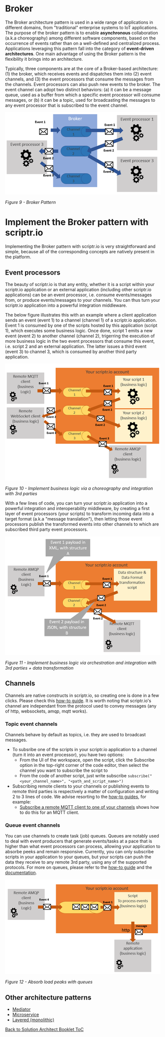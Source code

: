 # Broker

The Broker architecture pattern is used in a wide range of applications in different domains, from "traditional" enterprise systems to IoT applications. The purpose of the broker pattern is to enable **asynchronous** collaboration (a.k.a choreography) among different software components, based on the occurrence of events rather than on a well-defined and centralized process. Applications leveraging this pattern fall into the category of **event-driven architectures**. One main advantage of using the Broker pattern is the flexibility it brings into an architecture.

Typically, three components are at the core of a Broker-based architecture: (1) the broker, which receives events and dispatches them into (2) event channels, and (3) the event processors that consume the messages from the channels. Event processors can also push new events to the broker. The event channel can adopt two distinct behaviors: (a) it can be a message queue, used as a buffer from which a specific event processor will consume messages, or (b) it can be a topic, used for broadcasting the messages to any event processor that is subscribed to the event channel.

![broker pattern](./broker-pattern.PNG)

*Figure 9 - Broker Pattern*

# Implement the Broker pattern with scriptr.io
Implementing the Broker pattern with scriptr.io is very straightforward and simple, because all of the corresponding concepts are natively present in the platform.

## Event processors
The beauty of scriptr.io is that any entity, whether it is a script within your scriptr.io application or an external application (including other scriptr.io applications) can be an event processor, i.e. consume events/messages from, or produce events/messages to your channels. You can thus turn your scriptr.io application into a powerful integration middleware.

The below figure illustrates this with an example where a client application sends an event (event 1) to a channel (channel 1) of a scriptr.io application. Event 1 is consumed by one of the scripts hosted by this application (script 1), which executes some business logic. Once done, script 1 emits a new event (event 2) to another channel (channel 2), trigerring the execution of more business logic in the two event processors that consume this event, i.e. script 2 and an external application. The latter issues a third event (event 3) to channel 3, which is consumed by another third party application.

![Integration middleware](./middleware.PNG)

*Figure 10 - Implement business logic via a choreography and integration with 3rd parties*

With a few lines of code, you can turn your scriptr.io application into a powerful integration and interoperability middleware, by creating a first layer of event processors (your scripts) to transform incoming data into a target format (a.k.a "message translation"), then letting those event processors publish the transformed events into other channels to which are subscribed third party event processors.

![Interoperability middleware](./middelware-interoperability.PNG)

*Figure 11 - Implement business logic via orchestration and integration with 3rd parties + data transformation*

## Channels
Channels are native constructs in scriptr.io, so creating one is done in a few clicks. Please check this [how-to guide](https://github.com/scriptrdotio/howto/blob/master/publish_subscribe/create_channel.md). It is worth noting that scriptr.io's channel are independant from the protocol used to convey messages (any of http, websockets, amqp, mqtt works). 

### Topic event channels 

Channels behave by default as topics, i.e. they are used to broadcast messages. 

- To subsribe one of the scripts in your scriptr.io application to a channel (turn it into an event processor), you have two options:
  - From the UI of the workspace, open the script, click the Subscribe option in the top-right corner of the code editor, then select the channel you want to subscribe the script to
  - From the code of another script, just write subscribe ```subscribe("<your_channel_name>", "<path_and_script_name>")```
- Subscribing remote clients to your channels or publishing events to remote third parties is respectively a matter of configuration and writing 2 to 3 lines of code. We advise resorting to the [how-to guides](https://github.com/scriptrdotio/howto/blob/master/README.md#how-to), for example:
   - [Subscribe a remote MQTT client to one of your channels](https://github.com/scriptrdotio/howto/blob/master/mqtt/subscribe_mqtt_client.md#how-to-subscribe-a-remote-mqtt-client-to-receive-messages-from-my-scriptr-account) shows how to do this for an MQTT client.

### Queue event channels

You can use channels to create task (job) queues. Queues are notably used to deal with event producers that generate events/tasks at a pace that is higher than what event processors can process, allowing your application to absorbe peeks and remain responsive. Currently, you can only subscribe scripts in your application to your queues, but your scripts can push the data they receive to any remote 3rd party, using any of the supported protocols. For more on queues, please refer to the [how-to guide](https://github.com/scriptrdotio/howto/blob/master/queuing/queue_tasks.md) and the [documentation](https://www.scriptr.io/documentation#documentation-queuemodulequeueModule).

![message queueing](./message-queues.PNG)

*Figure 12 - Absorb load peaks with queues*

## Other architecture patterns

- [Mediator](./mediator.md)
- [Microservice](./micro_services.md)
- [Layered (monolithic)](./layered.md)

[Back to Solution Architect Booklet ToC](./solution_architect_booklet.md#toc)
